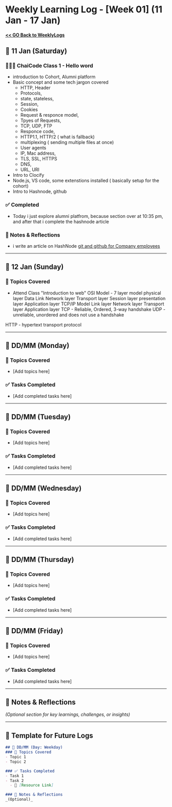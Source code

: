# Weekly Learning Log - [Week 01] (11 Jan - 17 Jan)

#### [ << GO Back to WeeklyLogs](../WeeklyLogs.md) 

## 📅 11 Jan (Saturday)
### 👨🏻‍🏫 ChaiCode Class 1 - Hello word
- introduction to Cohort, Alumni platform
- Basic concept and some tech jargon covered
    - HTTP, Header
    - Protocols,
    - state, stateless,
    - Session,
    - Cookies
    - Request & responce model,
    - Tpyes of Requests,
    - TCP, UDP, FTP
    - Responce code,
    - HTTP1.1, HTTP/2 ( what is fallback)
    - multiplexing ( sending multiple files at once)
    - User agents
    - IP, Mac address,
    - TLS, SSL, HTTPS
    - DNS, 
    - URL, URI
- Intro to Clocify
- Node.js, VS code, some extenstions installed ( basically setup for the cohort)
- Intro to Hashnode, github

### ✅ Completed
- Today i just explore alumni platfrom, because section over at 10:35 pm, and after that i complete the hashnode article

### 📌 Notes & Reflections  
- i write an article on HashNode [git and github for Company employees](https://dev-cohort.hashnode.dev/git-github-guide-for-company-employees)

---

## 📅 12 Jan (Sunday)
### 📝 Topics Covered
- Attend Class "Introduction to web"
OSI Model - 7 layer model
  physical layer
  Data Link
  Network layer
  Transport layer
  Session layer
  presentation layer
  Application layer
TCP/IP Model 
  Link layer
  Network layer
  Transport layer
  Application layer
TCP - Reliable, Ordered, 3-way handshake
UDP - unreliable, unordered and does not use a handshake

HTTP - hypertext transport protocol



---

## 📅 DD/MM (Monday)
### 📝 Topics Covered
- [Add topics here]

### ✅ Tasks Completed
- [Add completed tasks here]

---

## 📅 DD/MM (Tuesday)
### 📝 Topics Covered
- [Add topics here]

### ✅ Tasks Completed
- [Add completed tasks here]

---

## 📅 DD/MM (Wednesday)
### 📝 Topics Covered
- [Add topics here]

### ✅ Tasks Completed
- [Add completed tasks here]

---

## 📅 DD/MM (Thursday)
### 📝 Topics Covered
- [Add topics here]

### ✅ Tasks Completed
- [Add completed tasks here]

---

## 📅 DD/MM (Friday)
### 📝 Topics Covered
- [Add topics here]

### ✅ Tasks Completed
- [Add completed tasks here]

---

## 📌 Notes & Reflections  
*(Optional section for key learnings, challenges, or insights)*  

---

## 📅 Template for Future Logs  
```md
## 📅 DD/MM (Day: Weekday)
### 📝 Topics Covered
- Topic 1  
- Topic 2  

### ✅ Tasks Completed
- Task 1  
- Task 2  
  - 🔗 [Resource Link]  

### 📌 Notes & Reflections  
_(Optional)_